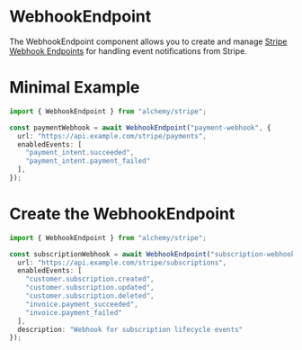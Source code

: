 # WebhookEndpoint

The WebhookEndpoint component allows you to create and manage [Stripe Webhook Endpoints](https://stripe.com/docs/webhooks) for handling event notifications from Stripe.

# Minimal Example

```ts
import { WebhookEndpoint } from "alchemy/stripe";

const paymentWebhook = await WebhookEndpoint("payment-webhook", {
  url: "https://api.example.com/stripe/payments",
  enabledEvents: [
    "payment_intent.succeeded",
    "payment_intent.payment_failed"
  ],
});
```

# Create the WebhookEndpoint

```ts
import { WebhookEndpoint } from "alchemy/stripe";

const subscriptionWebhook = await WebhookEndpoint("subscription-webhook", {
  url: "https://api.example.com/stripe/subscriptions",
  enabledEvents: [
    "customer.subscription.created",
    "customer.subscription.updated",
    "customer.subscription.deleted",
    "invoice.payment_succeeded",
    "invoice.payment_failed"
  ],
  description: "Webhook for subscription lifecycle events"
});
```